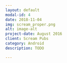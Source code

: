 ```yaml
---
layout: default
modal-id: 4
date: 2018-11-04
img: scream_proper.png
alt: image-alt
project-date: August 2016
client: Scream Pubs
category: Android
description: TODO

---
```

